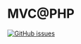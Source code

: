 # MVC@PHP

[![GitHub issues](https://img.shields.io/github/issues/devmboehm/mvcat)](https://github.com/devmboehm/mvcat/issues)
